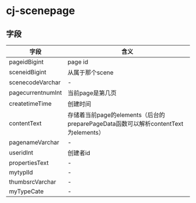 # cj-scenepage

## 字段

字段                | 含义
----------------- | ----------------------------------------------------------------
pageidBigint      | page id
sceneidBigint     | 从属于那个scene
scenecodeVarchar  | -
pagecurrentnumInt | 当前page是第几页
createtimeTime    | 创建时间
contentText       | 存储着当前page的elements（后台的preparePageData函数可以解析contentText为elements）
pagenameVarchar   | -
useridInt         | 创建者id
propertiesText    | -
mytyplId          | -
thumbsrcVarchar   | -
myTypeCate        | -

